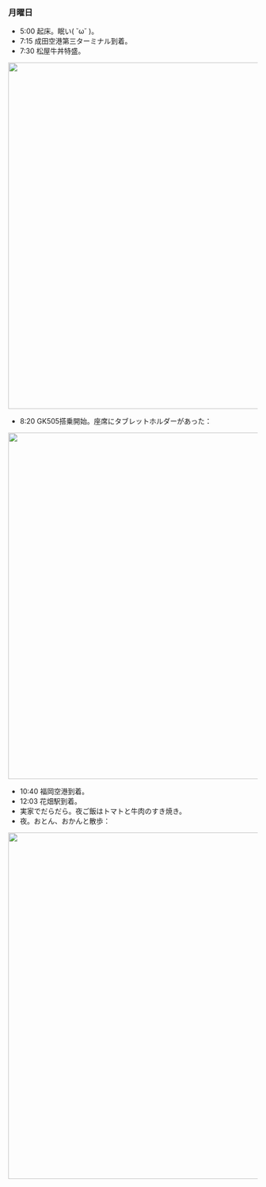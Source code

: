 ### 月曜日

* 5:00 起床。眠い( ˘ω˘ )。
* 7:15 成田空港第三ターミナル到着。
* 7:30 松屋牛丼特盛。

<img src="https://i.imgur.com/ZL6EBWc.jpg" width="700">

* 8:20 GK505搭乗開始。座席にタブレットホルダーがあった：

<img src="https://i.imgur.com/2G83rnE.jpg" width="700">

* 10:40 福岡空港到着。
* 12:03 花畑駅到着。
* 実家でだらだら。夜ご飯はトマトと牛肉のすき焼き。
* 夜。おとん、おかんと散歩：

<img src="https://i.imgur.com/FrtwcZG.jpg" width="700">